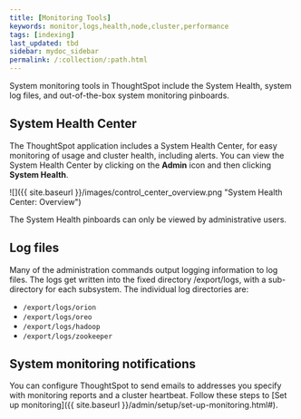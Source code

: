 ```yaml
---
title: [Monitoring Tools]
keywords: monitor,logs,health,node,cluster,performance
tags: [indexing]
last_updated: tbd
sidebar: mydoc_sidebar
permalink: /:collection/:path.html
---
```

System monitoring tools in ThoughtSpot include the System Health, system log
files, and out-of-the-box system monitoring pinboards.

## System Health Center

The ThoughtSpot application includes a System Health Center, for easy monitoring
of usage and cluster health, including alerts. You can view the System Health
Center by clicking on the **Admin** icon and then clicking **System Health**.

![]({{ site.baseurl }}/images/control_center_overview.png "System Health Center: Overview")


The System Health pinboards can only be viewed by administrative users.


## Log files

Many of the administration commands output logging information to log files. The logs get written into the fixed directory /export/logs, with a sub-directory for each subsystem. The individual log directories are:

-   `/export/logs/orion`
-   `/export/logs/oreo`
-   `/export/logs/hadoop`
-   `/export/logs/zookeeper`

## System monitoring notifications

You can configure ThoughtSpot to send emails to addresses you specify with
monitoring reports and a cluster heartbeat. Follow these steps to [Set up
monitoring]({{ site.baseurl }}/admin/setup/set-up-monitoring.html#).
